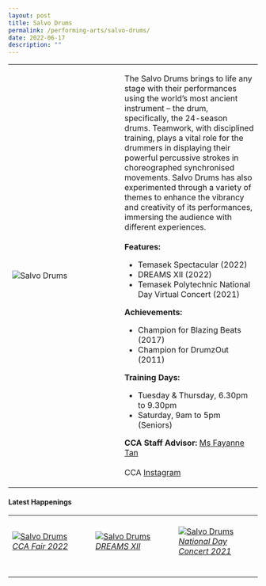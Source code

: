```yaml
---
layout: post
title: Salvo Drums
permalink: /performing-arts/salvo-drums/
date: 2022-06-17
description: ""
---
```

<div>
<table>
    <tr>
        <td style="width:45%"><image src="/images/Arts/SALVO.png" style="display:block;margin-left:auto;margin-right:auto;" alt="Salvo Drums"></image></td>
        <td>
            <p>
                The Salvo Drums brings to life any stage with their performances using the world’s most ancient instrument – the drum, specifically, the 24-season drums. Teamwork, with disciplined training, plays a vital role for the drummers in displaying their powerful percussive strokes in choreographed synchronised movements. Salvo Drums has also experimented through a variety of themes to enhance the vibrancy and creativity of its performances, immersing the audience with different experiences.<br>
                <br>
                <b>Features:</b><br>
                <ul>
                    <li>Temasek Spectacular (2022)</li>
                    <li>DREAMS XII (2022)</li>
									<li>Temasek Polytechnic National Day Virtual Concert (2021)</li>
                </ul>
                <b>Achievements:</b><br>
                <ul>
                    <li>Champion for Blazing Beats (2017)</li>
                    <li>Champion for DrumzOut (2011)</li>
                </ul>
            </p>
            <p>
                <b>Training Days:</b><br>
                <ul>
                    <li>Tuesday & Thursday, 6.30pm to 9.30pm</li>
                    <li>Saturday, 9am to 5pm (Seniors)</li>
                </ul>
            </p>
            <p>
                <b>CCA Staff Advisor:</b> <a href="mailto:sokpeng@tp.edu.sg">Ms Fayanne Tan</a><br>
                <br>
                CCA <a href="https://www.instagram.com/tpsalvo">Instagram</a>
            </p>
        </td>
    </tr>
</table>
</div>

#### Latest Happenings

<table>
    <tr>
        <td style="width:33%"><br>
            <a href="https://www.instagram.com/p/Cco1SjBJ28_/">
                <image src="/images/Arts/SALVO_CCA Fair 2022.png" style="display:block;margin-left:auto;margin-right:auto;" alt="Salvo Drums">
                <h6 style="margin-top:0%">CCA Fair 2022</h6>
                </image>
            </a>
        </td>
        <td style="width:33%"><br>
            <a href="https://www.instagram.com/p/CbXZNd3pj72/">
                <image src="/images/Arts/SALVO_DREAMS XII.png" style="display:block;margin-left:auto;margin-right:auto;" alt="Salvo Drums">
                <h6 style="margin-top:0%">DREAMS XII</h6>    
                </image>
            </a>
        </td>
        <td style="width:33%"><br>
            <a href="https://www.instagram.com/p/CSJ3niJn7Ak/">
                <image src="/images/Arts/SALVO_National Day Concert 2021.png" style="display:block;margin-left:auto;margin-right:auto;" alt="Salvo Drums">
                <h6 style="margin-top:0%">National Day Concert 2021</h6>
                </image>
            </a>
        </td>
    </tr>
</table>